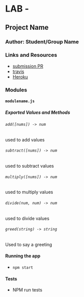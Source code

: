 # LAB - 

## Project Name

### Author: Student/Group Name

### Links and Resources
* [submission PR](https://github.com/michaelchapman-401-advanced-javascript/Lab-01/pull/1)
* [travis](https://travis-ci.org/michaelchapman-401-advanced-javascript/Lab-01)
* [Heroku](https://cryptic-sands-29392.herokuapp.com)

### Modules
#### `modulename.js`
##### Exported Values and Methods

###### `add([nums]) -> num`
used to add values

###### `subtract([nums]) -> num`
used to subtract values

###### `multiply([nums]) -> num`
used to multiply values

###### `divide(num, num) -> num`
used to divide values

###### `greed(string) -> string`
Used to say a greeting

#### Running the app
* `npm start`
  
#### Tests
* NPM run tests